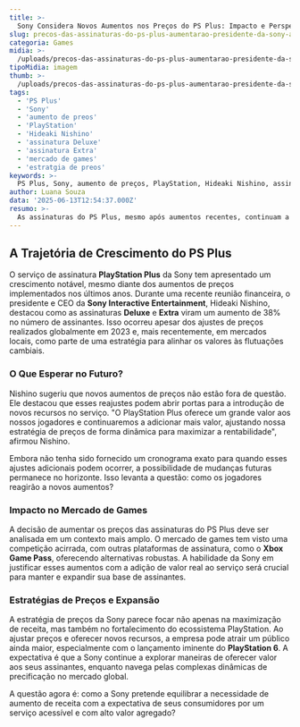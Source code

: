 ```yaml
---
title: >-
  Sony Considera Novos Aumentos nos Preços do PS Plus: Impacto e Perspectivas
slug: precos-das-assinaturas-do-ps-plus-aumentarao-presidente-da-sony-aborda-topico
categoria: Games
midia: >-
  /uploads/precos-das-assinaturas-do-ps-plus-aumentarao-presidente-da-sony-aborda-topico-thumb.webp
tipoMidia: imagem
thumb: >-
  /uploads/precos-das-assinaturas-do-ps-plus-aumentarao-presidente-da-sony-aborda-topico-thumb.webp
tags:
  - 'PS Plus'
  - 'Sony'
  - 'aumento de preos'
  - 'PlayStation'
  - 'Hideaki Nishino'
  - 'assinatura Deluxe'
  - 'assinatura Extra'
  - 'mercado de games'
  - 'estratgia de preos'
keywords: >-
  PS Plus, Sony, aumento de preços, PlayStation, Hideaki Nishino, assinatura Deluxe, assinatura Extra, mercado de games, estratégia de preços
author: Luana Souza
data: '2025-06-13T12:54:37.000Z'
resumo: >-
  As assinaturas do PS Plus, mesmo após aumentos recentes, continuam a crescer. O presidente da Sony sugere que novos reajustes podem ocorrer em breve.
---
```


## A Trajetória de Crescimento do PS Plus

O serviço de assinatura **PlayStation Plus** da Sony tem apresentado um crescimento notável, mesmo diante dos aumentos de preços implementados nos últimos anos. Durante uma recente reunião financeira, o presidente e CEO da **Sony Interactive Entertainment**, Hideaki Nishino, destacou como as assinaturas **Deluxe** e **Extra** viram um aumento de 38% no número de assinantes. Isso ocorreu apesar dos ajustes de preços realizados globalmente em 2023 e, mais recentemente, em mercados locais, como parte de uma estratégia para alinhar os valores às flutuações cambiais.

### O Que Esperar no Futuro?

Nishino sugeriu que novos aumentos de preços não estão fora de questão. Ele destacou que esses reajustes podem abrir portas para a introdução de novos recursos no serviço. "O PlayStation Plus oferece um grande valor aos nossos jogadores e continuaremos a adicionar mais valor, ajustando nossa estratégia de preços de forma dinâmica para maximizar a rentabilidade", afirmou Nishino.

Embora não tenha sido fornecido um cronograma exato para quando esses ajustes adicionais podem ocorrer, a possibilidade de mudanças futuras permanece no horizonte. Isso levanta a questão: como os jogadores reagirão a novos aumentos?

### Impacto no Mercado de Games

A decisão de aumentar os preços das assinaturas do PS Plus deve ser analisada em um contexto mais amplo. O mercado de games tem visto uma competição acirrada, com outras plataformas de assinatura, como o **Xbox Game Pass**, oferecendo alternativas robustas. A habilidade da Sony em justificar esses aumentos com a adição de valor real ao serviço será crucial para manter e expandir sua base de assinantes.

### Estratégias de Preços e Expansão

A estratégia de preços da Sony parece focar não apenas na maximização de receita, mas também no fortalecimento do ecossistema PlayStation. Ao ajustar preços e oferecer novos recursos, a empresa pode atrair um público ainda maior, especialmente com o lançamento iminente do **PlayStation 6**. A expectativa é que a Sony continue a explorar maneiras de oferecer valor aos seus assinantes, enquanto navega pelas complexas dinâmicas de precificação no mercado global.

A questão agora é: como a Sony pretende equilibrar a necessidade de aumento de receita com a expectativa de seus consumidores por um serviço acessível e com alto valor agregado?